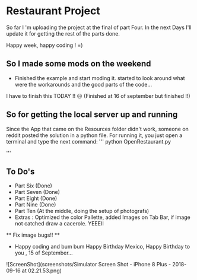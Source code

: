 #  Restaurant Project

So far I 'm uploading the project at the final of part Four. 
In the next Days I'll update it for getting the rest of the parts done.

Happy week, happy coding ! =)


## So I made some mods on the weekend
 
 
 - Finished the example and start moding it. 
started to look around what were the workarounds and the good parts of the code...

I have to finish this TODAY !! 😖 (Finished at 16 of september but finished !!)

## So for getting the local server up and running

Since the App that came on the Resources folder didn't work, someone on reddit posted the solution in a python file. 
For running it, you just open a terminal and type the next command: 
'''
python OpenRestaurant.py

'''



## To Do's
- Part Six  (Done)
- Part Seven  (Done)
- Part Eight (Done)
- Part Nine (Done)
- Part Ten (At the middle, doing the setup of photografs)
- Extras : Optimized the color Pallette, added Images on Tab Bar, if image not catched draw a cacerole. YEEEII


** Fix image bugs!! **


- Happy coding and bum bum Happy Birthday Mexico, Happy Birthday to you ,  15 of September... 


![ScreenShot](screenshots/Simulator Screen Shot - iPhone 8 Plus - 2018-09-16 at 02.21.53.png)


